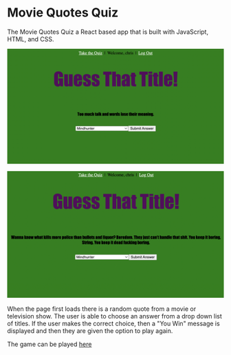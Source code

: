# Movie Quotes Quiz

The Movie Quotes Quiz a React based app that is built with JavaScript, HTML, and CSS.

![image](https://github.com/cbkehoe/movie-quotes-quiz/blob/main/PICTURES/Screen%20Shot%202022-02-14%20at%208.52.00%20AM.png)


![image2](https://github.com/cbkehoe/movie-quotes-quiz/blob/main/PICTURES/Screen%20Shot%202022-02-14%20at%208.52.17%20AM.png)

When the page first loads there is a random quote from a movie or television show. The user is able to choose an answer from a drop down list of titles. If the user makes the correct choice,  then a "You Win" message is displayed and then they are given the option to play again.

The game can be played [here](https://movie-quotes-quiz-ck.herokuapp.com/)
